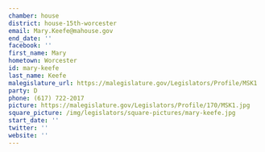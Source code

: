```yaml
---
chamber: house
district: house-15th-worcester
email: Mary.Keefe@mahouse.gov
end_date: ''
facebook: ''
first_name: Mary
hometown: Worcester
id: mary-keefe
last_name: Keefe
malegislature_url: https://malegislature.gov/Legislators/Profile/MSK1
party: D
phone: (617) 722-2017
picture: https://malegislature.gov/Legislators/Profile/170/MSK1.jpg
square_picture: /img/legislators/square-pictures/mary-keefe.jpg
start_date: ''
twitter: ''
website: ''
---
```

